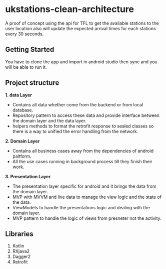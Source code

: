 # ukstations-clean-architecture
A proof of concept using the api for TFL to get the available stations to the user location also will update the expected arrival times for each stations every 30 seconds.

## Getting Started
You have to clone the app and import in android studio then sync and you will be able to run it.

## Project structure 

**1. data Layer**
- Contains all data whether come from the backend or from local database.
- Repository pattern to access these data and provide interface between the domain layer and the data layer.
- helpers methods to format the retrofit response to sealed classes so there is a way to unified the error handling from the network.

**2. Domain Layer**
- Contains all business cases away from the dependencies of android paltform.
- All the use cases running in background process till they finish their work.

**3. Presentation Layer**
- The presentation layer specific for android and it brings the data from the domain layer.
- MVP with MVVM and live data to manage the view logic and the state of the data.
- ViewModels to handle the presentations logic and dealing with the domain layer.
- MVP pattern to handle the logic of views from presneter not the activity.

## Libraries

1. Kotlin
2. RXjava2
3. Dagger2
5. Retrofit
